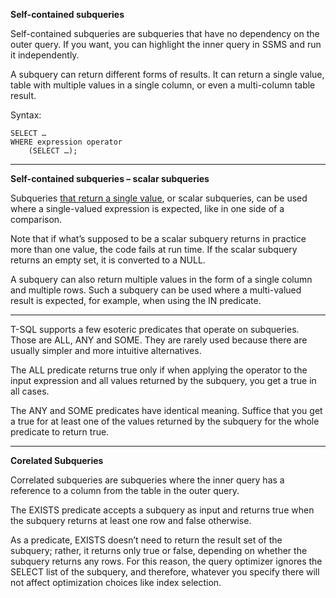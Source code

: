 **Self-contained subqueries**

Self-contained subqueries are subqueries that have no dependency on the outer query.
If you want, you can highlight the inner query in SSMS and run it independently.

A subquery can return different forms of results. It can return a single value,
table with multiple values in a single column, or even a multi-column table result.

Syntax:

```T-SQL
SELECT …
WHERE expression operator
    (SELECT …);
```

* * *

**Self-contained subqueries – scalar subqueries**

Subqueries <u>that return a single value</u>, or scalar subqueries, can be used where a single-valued expression is expected, like in one side of a comparison.

Note that if what’s supposed to be a scalar subquery returns in practice more than one value, the code fails at run time.
If the scalar subquery returns an empty set, it is converted to a NULL.

A subquery can also return multiple values in the form of a single column and multiple rows.
Such a subquery can be used where a multi-valued result is expected, for example, when using the IN predicate.

* * *

T-SQL supports a few esoteric predicates that operate on subqueries. Those are ALL, ANY and SOME.
They are rarely used because there are usually simpler and more intuitive alternatives.

The ALL predicate returns true only if when applying the operator to the input expression and all values returned by the subquery, you get a true in all cases.

The ANY and SOME predicates have identical meaning. Suffice that you get a true for at least one of the values returned by the subquery for the whole predicate to return true.

* * *

**Corelated Subqueries**

Correlated subqueries are subqueries where the inner query has a reference to a column from the table in the outer query.

The EXISTS predicate accepts a subquery as input and returns true when the subquery returns at least one row and false otherwise.

As a predicate, EXISTS doesn’t need to return the result set of the subquery; rather, it returns only true or false, depending on whether the subquery returns any rows. For this reason, the query optimizer ignores the SELECT list of the subquery, and therefore, whatever you specify there will not affect optimization choices like index selection.

